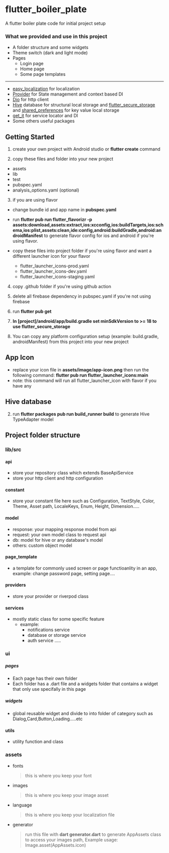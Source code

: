 # flutter_boiler_plate

A flutter boiler plate code for initial project setup

### What we provided and use in this project

- A folder structure and some widgets
- Theme switch (dark and light mode)
- Pages
  - Login page
  - Home page
  - Some page templates

---

- [easy_localization](https://pub.dev/packages/easy_localization) for localization
- [Provider](https://pub.dev/packages/provider) for State management and context based DI
- [Dio](https://pub.dev/packages/dio) for http client
- [Hive](https://pub.dev/packages/hive) database for structural local storage and [flutter_secure_storage](https://pub.dev/packages/flutter_secure_storage) and [shared_preferences](https://pub.dev/packages/shared_preferences) for key value local storage
- [get_it](https://pub.dev/packages/get_it) for service locator and DI
- Some others useful packages

## Getting Started

1. create your own project with Android studio or **flutter create** command

2. copy these files and folder into your new project

- assets
- lib
- test
- pubspec.yaml
- analysis_options.yaml (optional)

3. if you are using flavor

- change bundle id and app name in **pubspec.yaml**
- run **flutter pub run flutter_flavorizr -p assets:download,assets:extract,ios:xcconfig,ios:buildTargets,ios:schema,ios:plist,assets:clean,ide:config,android:buildGradle,android:androidManifest** to generate flavor config for ios and android if you're using flavor.
- copy these files into project folder if you're using flavor and want a different launcher icon for your flavor

  - flutter_launcher_icons-prod.yaml
  - flutter_launcher_icons-dev.yaml
  - flutter_launcher_icons-staging.yaml

4. copy .github folder if you're using github action

5. delete all firebase dependency in pubspec.yaml if you're not using firebase

6. run **flutter pub get**
7. **In [project]/android/app/build.gradle set minSdkVersion to >= 18 to use flutter_secure_storage**
8. You can copy any platform configuration setup (example: build.gradle, androidManifest) from this project into your new project

## App Icon

- replace your icon file in **assets/image/app-icon.png** then run the following command: **flutter pub run flutter_launcher_icons:main**
- note: this command will run all flutter_launcher_icon with flavor if you have any

## Hive database

2. run **flutter packages pub run build_runner build** to generate Hive TypeAdapter model

## Project folder structure

### lib/src

#### api

- store your repository class which extends BaseApiService
- store your http client and http configuration

#### constant

- store your constant file here such as Configuration, TextStyle, Color, Theme, Asset path, LocaleKeys, Enum, Height, Dimension.....

#### model

- response: your mapping response model from api
- request: your own model class to request api
- db: model for hive or any database's model
- others: custom object model

#### page_template

- a template for commonly used screen or page functioanlity in an app, example: change password page, setting page....

#### providers

- store your provider or riverpod class

#### services

- mostly static class for some specific feature
  - example:
    - notifications service
    - database or storage service
    - auth service .....

### ui

##### pages

- Each page has their own folder
- Each folder has a .dart file and a widgets folder that contains a widget that only use specifally in this page

##### widgets

- global reusable widget and divide to into folder of category such as Dialog,Card,Button,Loading.....etc

#### utils

- utility function and class

### assets

- fonts
  > this is where you keep your font
- images

  > this is where you keep your image asset

- language

  > this is where you keep your localization file

- generator
  > run this file with **dart generator.dart** to generate AppAssets class to access your images path, Example usage: Image.asset(AppAssets.icon)
